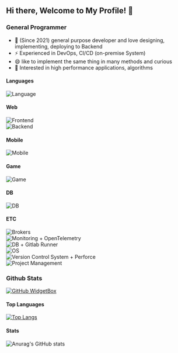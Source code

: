 ## Hi there, Welcome to My Profile!  👋

<!--
**chifuyu74/chifuyu74** is a ✨ _special_ ✨ repository because its `README.md` (this file) appears on your GitHub profile.

Here are some ideas to get you started:

- 🔭 I’m currently working on ...
- 🌱 I’m currently learning ...
- 👯 I’m looking to collaborate on ...
- 🤔 I’m looking for help with ...
- 💬 Ask me about ...
- 📫 How to reach me: ...
- 😄 Pronouns: ...
- ⚡ Fun fact: ...
-->

### **General Programmer**

- 🔭 (Since 2021) general purpose developer and love designing, implementing, deploying to Backend
- ⚡ Experienced in DevOps, CI/CD (on-premise System)
- 😄 like to implement the same thing in many methods and curious
- 🌱 Interested in high performance applications, algorithms

#### Languages
![Language](https://go-skill-icons.vercel.app/api/icons?i=cpp,cs,ts,go,elixir,python,lua,kotlin,powershell,bash&titles=true)

#### Web
![Frontend](https://go-skill-icons.vercel.app/api/icons?i=blazor,nextjs,react,storybook,cloudflare,vercel,electron&titles=true)
<br />
![Backend](https://go-skill-icons.vercel.app/api/icons?i=dotnet,nodejs,nestjs,fastapi,graphql,gin,phoenix&titles=true)

#### Mobile
![Mobile](https://go-skill-icons.vercel.app/api/icons?i=android&titles=true)

#### Game
![Game](https://go-skill-icons.vercel.app/api/icons?i=unity,unreal&perline=3&titles=true)

#### DB
![DB](https://go-skill-icons.vercel.app/api/icons?i=sqlserver,redis,mariadb,mysql,postgresql,mongo,elasticsearch,kibana&titles=true)

#### ETC
![Brokers](https://go-skill-icons.vercel.app/api/icons?i=rabbitmq,kafka&titles=true)
<br />
![Monitoring](https://go-skill-icons.vercel.app/api/icons?i=prometheus,grafana&titles=true) + OpenTelemetry
<br />
![DB](https://go-skill-icons.vercel.app/api/icons?i=docker,k8s,ansible,githubactions,argocd&titles=true) + Gitlab Runner
<br />
![OS](https://go-skill-icons.vercel.app/api/icons?i=windows,redhat,ubuntu&titles=true)
<br />
![Version Control System](https://go-skill-icons.vercel.app/api/icons?i=github,gitlab&titles=true) + Perforce
<br />
![Project Management](https://go-skill-icons.vercel.app/api/icons?i=notion,jira&titles=true)

<!--
[![GitHub WidgetBox](https://github-widgetbox.vercel.app/api/skills?includeNames=true&languages=js,ts,java,php,python,html,css,c,cpp,csharp,swift,rust,ruby,kotlin,erlang,dart,go,scala,elm,bash,r,xml,json,yaml,postgresql,mysql,haskell,powershell,lua,visualbasic,x86,arm,groovy,perl,solidity,fortran,sass,graphql,clojure,clojurescript,markdown)](https://github.com/Jurredr/github-widgetbox)

[![GitHub WidgetBox](https://github-widgetbox.vercel.app/api/skills?frameworks=vue,react,nuxt,next,django,flutter,electron,bootstrap,gatsby,nest,tailwind,windi,express,svelte,angular,dotnetcore,laravel,ionic,dotnet)](https://github.com/Jurredr/github-widgetbox)
-->

### Github Stats

[![GitHub WidgetBox](https://github-widgetbox.vercel.app/api/profile?username=chifuyu74&data=followers,repositories,stars,commits)](https://github.com/Jurredr/github-widgetbox)

#### Top Languages
[![Top Langs](https://github-readme-stats.vercel.app/api/top-langs/?username=chifuyu74&layout=donut-vertical&langs_count=15&hide=html,css)](https://github.com/anuraghazra/github-readme-stats)

#### Stats
![Anurag's GitHub stats](https://github-readme-stats.vercel.app/api?username=chifuyu74&count_private=true&show_icons=true&show=reviews,discussions_started,discussions_answered,prs_merged,prs_merged_percentage)
<!--
[![Harlok's WakaTime stats](https://github-readme-stats.vercel.app/api/wakatime?username=chifuyu74)](https://github.com/anuraghazra/github-readme-stats)
-->
